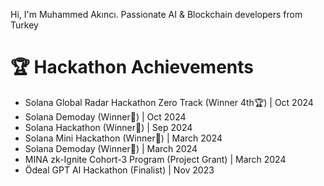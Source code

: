 Hi, I'm Muhammed Akıncı. Passionate AI & Blockchain developers from Turkey

# 🏆 Hackathon Achievements
- Solana Global Radar Hackathon Zero Track (Winner 4th🏆) | Oct 2024
- Solana Demoday (Winner🥉) | Oct 2024
- Solana Hackathon (Winner🥇) | Sep 2024
- Solana Mini Hackathon (Winner🥇) | March 2024
- Solana Demoday (Winner🥈) | March 2024
- MINA zk-Ignite Cohort-3 Program (Project Grant) | March 2024
- Ödeal GPT AI Hackathon (Finalist) | Nov 2023
